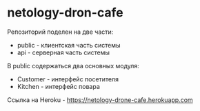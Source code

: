 # netology-dron-cafe

Репозиторий поделен на две части:
- public - клиентская часть системы
- api - серверная часть системы

В public содержаться два основных модуля:
- Customer - интерфейс посетителя
- Kitchen - интерфейс повара

Ссылка на Heroku - https://netology-drone-cafe.herokuapp.com